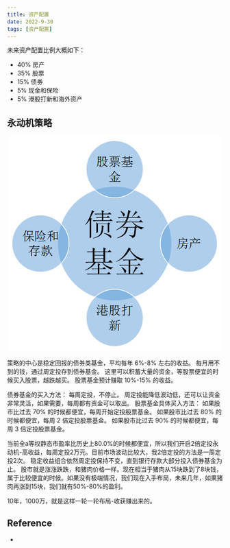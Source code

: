 ```yaml
---
title: 资产配置
date: 2022-9-30
tags: [资产配置]
---
```


未来资产配置比例大概如下：

- 40% 房产
- 35% 股票
- 15% 债券
- 5% 现金和保险
- 5% 港股打新和海外资产

## 永动机策略

![img.png](img.png)

策略的中心是稳定回报的债券类基金，平均每年 6%-8% 左右的收益。
每月用不到的钱，通过周定投存到债券基金。
这里可以积蓄大量的资金，等股票便宜的时候买入股票，越跌越买。
股票基金预计赚取 10%-15% 的收益。

债券基金的买入方法：
每周定投，不停止。
周定投能降低波动低，还可以让资金非常灵活，如果需要，每周都有资金可以取出。
股票基金具体买入方法：
如果股市比过去 70% 的时候都便宜，每周开始定投股票基金。
如果股市比过去 80% 的时候都便宜，每周 2 倍定投股票基金。
如果股市比过去 90% 的时候都便宜，每周 3 倍定投股票基金。

当前全a等权静态市盈率比历史上80.0%的时候都便宜，所以我们开启2倍定投永动机-高收益，每周定投2万元。目前市场波动比较大，我2倍定投的方法是一周定投2次。
稳定收益组合依然周定投保持不变，直到银行存款大部分投入债券基金为止。
股市就是涨涨跌跌，和猪肉价格一样。现在相当于猪肉从15块跌到了8块钱，属于比较便宜的时候。如果没有极端情况，我们现在入手布局，未来几年，如果猪肉再涨到15块，我们就有50%-80%的盈利。

10年，1000万，就是这样一轮一轮布局-收获赚出来的。


## Reference

- []()